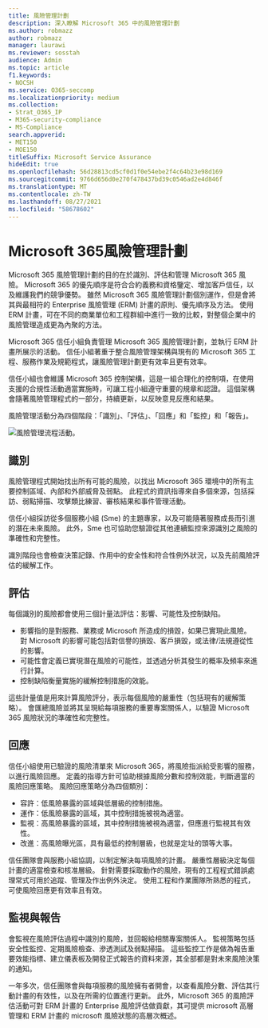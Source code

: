 ```yaml
---
title: 風險管理計劃
description: 深入瞭解 Microsoft 365 中的風險管理計劃
ms.author: robmazz
author: robmazz
manager: laurawi
ms.reviewer: sosstah
audience: Admin
ms.topic: article
f1.keywords:
- NOCSH
ms.service: O365-seccomp
ms.localizationpriority: medium
ms.collection:
- Strat_O365_IP
- M365-security-compliance
- MS-Compliance
search.appverid:
- MET150
- MOE150
titleSuffix: Microsoft Service Assurance
hideEdit: true
ms.openlocfilehash: 56d28813cd5cf0d1f0e54ebe2f4c64b23e98d169
ms.sourcegitcommit: 9766d656d0e270f478437bd39c0546ad2e4d846f
ms.translationtype: MT
ms.contentlocale: zh-TW
ms.lasthandoff: 08/27/2021
ms.locfileid: "58678602"
---
```

# <a name="microsoft-365-risk-management-program"></a>Microsoft 365風險管理計劃

Microsoft 365 風險管理計劃的目的在於識別、評估和管理 Microsoft 365 風險。 Microsoft 365 的優先順序是符合合約義務和資格鑒定、增加客戶信任，以及維護我們的競爭優勢。 雖然 Microsoft 365 風險管理計劃個別運作，但是會將其與最相符的 Enterprise 風險管理 (ERM) 計畫的原則、優先順序及方法。 使用 ERM 計畫，可在不同的商業單位和工程群組中進行一致的比較，對整個企業中的風險管理造成更為內聚的方法。

Microsoft 365 信任小組負責管理 Microsoft 365 風險管理計劃，並執行 ERM 計畫所展示的活動。 信任小組著重于整合風險管理架構與現有的 Microsoft 365 工程、服務作業及規範程式，讓風險管理計劃更有效率且更有效率。

信任小組也會維護 Microsoft 365 控制架構，這是一組合理化的控制項，在使用支援的合規性活動適當實施時，可讓工程小組遵守重要的規章和認證。 這個架構會隨著風險管理程式的一部分，持續更新，以反映意見反應和結果。

風險管理活動分為四個階段：「識別」、「評估」、「回應」和「監控」和「報告」。

![風險管理流程活動。](../media/assurance-risk-management-review-process.png)

## <a name="identification"></a>識別

風險管理程式開始找出所有可能的風險，以找出 Microsoft 365 環境中的所有主要控制區域、內部和外部威脅及弱點。 此程式的資訊指導來自多個來源，包括採訪、弱點掃描、攻擊類比練習、審核結果和事件管理活動。

信任小組採訪從多個服務小組 (Sme) 的主題專家，以及可能隨著服務成長而引進的潛在未來風險。 此外，Sme 也可協助您驗證從其他連續監控來源識別之風險的準確性和完整性。

識別階段也會檢查決策記錄、作用中的安全性和符合性例外狀況，以及先前風險評估的緩解工作。

## <a name="assessment"></a>評估

每個識別的風險都會使用三個計量法評估：影響、可能性及控制缺陷。

- 影響指的是對服務、業務或 Microsoft 所造成的損毀，如果已實現此風險。 對 Microsoft 的影響可能包括對信譽的損毀、客戶損毀，或法律/法規遵從性的影響。
- 可能性會定義已實現潛在風險的可能性，並透過分析其發生的概率及頻率來進行計算。
- 控制缺陷衡量實施的緩解控制措施的效能。

這些計量值是用來計算風險評分，表示每個風險的嚴重性（包括現有的緩解策略）。 會匯總風險並將其呈現給每項服務的重要專案關係人，以驗證 Microsoft 365 風險狀況的準確性和完整性。

## <a name="response"></a>回應

信任小組使用已驗證的風險清單來 Microsoft 365，將風險指派給受影響的服務，以進行風險回應。 定義的指導方針可協助根據風險分數和控制效能，判斷適當的風險回應策略。 風險回應策略分為四個類別：

- 容許：低風險暴露的區域與低層級的控制措施。
- 運作：低風險暴露的區域，其中控制措施被視為適當。
- 監視：高風險暴露的區域，其中控制措施被視為適當，但應進行監視其有效性。
- 改進：高風險曝光區，具有最低的控制層級，也就是定址的頭等大事。

信任團隊會與服務小組協調，以制定解決每項風險的計畫。 嚴重性層級決定每個計畫的適當檢查和核准層級。 針對需要採取動作的風險，現有的工程程式錯誤處理常式可用於追蹤、管理及作出例外決定。 使用工程和作業團隊所熟悉的程式，可使風險回應更有效率且有效。

## <a name="monitoring-and-reporting"></a>監視與報告

會監視在風險評估過程中識別的風險，並回報給相關專案關係人。 監視策略包括安全性監控、定期風險檢查、滲透測試及弱點掃描。 這些監控工作是做為報告重要效能指標、建立儀表板及開發正式報告的資料來源，其全部都是對未來風險決策的通知。

一年多次，信任團隊會與每項服務的風險擁有者開會，以查看風險分數、評估其行動計畫的有效性，以及在所需的位置進行更新。 此外，Microsoft 365 的風險評估活動可對 ERM 計畫的 Enterprise 風險評估做貢獻，其可提供 microsoft 高層管理和 ERM 計畫的 microsoft 風險狀態的高層次概述。
